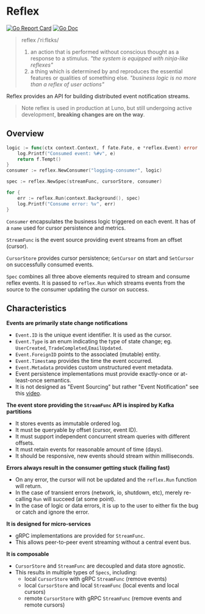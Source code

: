 # Reflex
[![Go Report Card](https://goreportcard.com/badge/github.com/luno/reflex?style=flat-square)](https://goreportcard.com/report/github.com/luno/reflex)
[![Go Doc](https://img.shields.io/badge/godoc-reference-blue.svg?style=flat-square)](http://godoc.org/github.com/luno/reflex)

> reflex /ˈriːflɛks/
>
>  1. an action that is performed without conscious thought as a response to a stimulus.
>  *"the system is equipped with ninja-like reflexes"*
>  2. a thing which is determined by and reproduces the essential features or qualities of something else.
>  *"business logic is no more than a reflex of user actions"*

Reflex provides an API for building distributed event notification streams.

> Note reflex is used in production at Luno, but still undergoing active development, **breaking changes are on the way**.

## Overview

```go
logic := func(ctx context.Context, f fate.Fate, e *reflex.Event) error {
	log.Printf("Consumed event: %#v", e)
	return f.Tempt()
}
consumer := reflex.NewConsumer("logging-consumer", logic)

spec := reflex.NewSpec(streamFunc, cursorStore, consumer)

for {
	err := reflex.Run(context.Background(), spec)
	log.Printf("Consume error: %v", err)
}
```

`Consumer` encapsulates the business logic triggered on each event. It has of a `name` 
used for cursor persistence and metrics.

`StreamFunc` is the event source providing event streams from an offset (cursor).

`CursorStore` provides cursor persistence; `GetCursor` on start and `SetCursor` on successfully consumed events. 

`Spec` combines all three above elements required to stream and consume reflex events. 
It is passed to `reflex.Run` which streams events from the source to the consumer updating the cursor on success.

## Characteristics

**Events are primarily state change notifications**

- `Event.ID` is the unique event identifier. It is used as the cursor.
- `Event.Type` is an enum indicating the type of state change; eg. `UserCreated`, `TradeCompleted`,`EmailUpdated`.
- `Event.ForeignID` points to the associated (mutable) entity.
- `Event.Timestamp` provides the time the event occurred.
- `Event.Metadata` provides custom unstructured event metadata.
- Event persistence implementations must provide exactly-once or at-least-once semantics.
- It is not designed as "Event Sourcing" but rather "Event Notification" see this [video](https://youtu.be/STKCRSUsyP0).
  
**The event store providing the `StreamFunc` API is inspired by Kafka partitions**

- It stores events as immutable ordered log.
- It must be queryable by offset (cursor, event ID).
- It must support independent concurrent stream queries with different offsets. 
- It must retain events for reasonable amount of time (days).
- It should be responsive, new events should stream within milliseconds. 
  
**Errors always result in the consumer getting stuck (failing fast)**

- On any error, the cursor will not be updated and the `reflex.Run` function will return.
- In the case of transient errors (network, io, shutdown, etc), merely re-calling `Run` will succeed (at some point).
- In the case of logic or data errors, it is up to the user to either fix the bug or catch and ignore the error.  
  
**It is designed for micro-services**

- gRPC implementations are provided for `StreamFunc`.
- This allows peer-to-peer event streaming without a central event bus.

**It is composable**

- `CursorStore` and `StreamFunc` are decoupled and data store agnostic.
- This results in multiple types of `Specs`, including:
  - local `CursorStore` with gRPC `StreamFunc` (remove events) 
  - local `CursorStore` and local `StreamFunc` (local events and local cursors) 
  - remote `CursorStore` with gRPC `StreamFunc` (remove events and remote cursors) 
